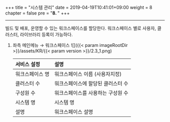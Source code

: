 +++
title = "시스템 관리"
date = 2019-04-19T10:41:01+09:00
weight = 8
chapter = false
pre = "<b>8. </b>"
+++

---
빌드 및 배포, 운영할 수 있는 워크스페이스를 할당한다. 워크스페이스 별로 사용자, 클러스터, 라이브러리 등록이 가능하다.

1. 좌측 메인메뉴 → 워크스페이스
    ![]({{< param imageRootDir >}}/assets/KR/{{< param version >}}/2.3_1.png)

    | **서비스 설정** | **설명** |
    | :--------- | :------------- |
    | 워크스페이스 명 | 워크스페이스 이름 \(사용자지정\) |
    | 클러스터 수 | 워크스페이스에 할당된 클러스터 수 |
    | 구성원 수 | 워크스페이스를 사용하는 구성원 수 |
    | 시스템 명 | 시스템 명 |
    | 설명 | 워크스페이스 설명 |